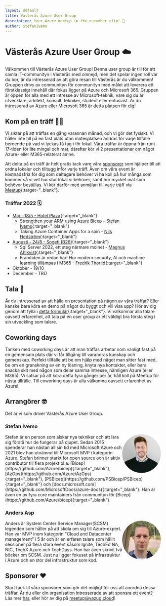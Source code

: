 ```yaml
---
layout: default
title: Västerås Azure User Group
description: Your Azure meetup in the cucumber city! 🥒
author: StefanIvemo
---
```


# Västerås Azure User Group ☁️

Välkommen till Västerås Azure User Group! Denna user group är till för att samla IT-communityn i Västerås med omnejd, men det spelar ingen roll var du bor, är du intresserad av att göra resan till Västerås är du välkommen! Gruppen drivs av communityn för communityn med målet att leverera ett förstklassigt innehåll där fokus ligger på Azure och Microsoft 365. Gruppen är öppen för alla med ett intresse av Microsoft-teknik, vare sig du är utvecklare, arkitekt, konsult, tekniker, student eller entusiast. Är du intresserad av Azure eller Microsoft 365 är detta platsen för dig!

## Kom på en träff 👩‍💻

Vi siktar på att träffas en gång varannan månad, och vi gör det fysiskt. Vi håller inte till på en fast plats utan mötesplatsen ändras för varje tillfälle beroende på vad vi lyckas få tag i för lokal. Våra träffar är öppna från runt 17-tiden för lite mingel och mat, därefter kör vi 2 presentationer om något Azure- eller M365-relaterat ämne.

Att delta på en träff är helt gratis tack vare våra [sponsorer](./sponsors) som hjälper till att ordna lokaler och tilltugg inför varje träff. Även om våra event är kostnadsfria för dig som deltagare behöver vi ha koll på hur många som kommer så vi vet hur stor lokal vi behöver, samt hur mycket mat som behöver beställas. Vi kör därför med anmälan till varje träff via [Meetup](https://www.meetup.com/vasteras-azure-user-group/){:target="_blank"}.

### Träffar 2022 🗓️

- [Maj - 18/5 - Hotel Plaza](https://www.meetup.com/vasteras-azure-user-group/events/285372657/?isFirstPublish=true){:target="_blank"}
  - Strengthen your ARM using Azure Bicep - [Stefan Ivemo](https://twitter.com/StefanIvemo){:target="_blank"}
  - Taking Azure Container Apps for a spin - [Nils Hedström](https://twitter.com/NilsHedstrom){:target="_blank"}
- [Augusti - 24/8 - Sogeti (B26)](https://www.meetup.com/vasteras-azure-user-group/events/285953578/){:target="_blank"}
  - Sql Server 2022, ett steg närmare molnet - [Magnus Ahlkvist](https://twitter.com/Transmokopter){:target="_blank"}
  - Framtiden är redan här! Hur modern security, AI och machine learning tillämpas i M365 - [Fredrik Thorild](https://twitter.com/taxonomythorild){:target="_blank"}
- Oktober - 19/10
- December - TBD

## Tala 📢
Är du intresserad av att hålla en presentation på någon av våra träffar? Eller kanske bara köra en demo på något du byggt och vill visa upp? Hör av dig genom att fylla i [detta formulär](https://forms.office.com/r/aZG26jhRzp){:target="_blank"}. Vi välkomnar alla talare oavsett erfarenhet, att tala på en user group är ett väldigt bra första steg i sin utveckling som talare.

## Coworking days
Tanken med coworking days är att man träffas arbetar som vanligt fast på en gemensam plats där vi får tillgång till varandras kunskap och gemenskap. Perfekt tillfälle att be om hjälp med något man sitter fast med, be om en granskning av en ny lösning, knyta nya kontakter, eller bara snacka skit med någon som delar samma intresse, nämligen Azure (eller M365). Vi satsar på att köra detta fyra gånger per år, håll koll på Meetup för nästa tillfälle. Till coworking days är alla välkomna oavsett erfarenhet av Azure!

## Arrangörer 🤓

Det är vi som driver Västerås Azure User Group.

### Stefan Ivemo

<img src="./media/organizers/ivemo.png" align="right" width="125px"/>
Stefan är en person som älskar nya tekniker och att lära sig förstå hur de fungerar på djupet. Sedan 2015 spenderar han nästan all sin tid med Microsoft Azure och 2021 blev han utnämnd till Microsoft MVP i kategorin Azure. Stefan brinner starkt för open source och är aktiv contributor till flera projekt bl.a. [Bicep](https://github.com/Azure/bicep){:target="_blank"}, [AzOps](https://github.com/Azure/AzOps){:target="_blank"}, [PSBicep](https://github.com/PSBicep/PSBicep){:target="_blank"} och [docs.microsoft.com](https://github.com/MicrosoftDocs/azure-docs){:target="_blank"}. Han är även en av fyra core maintainers från communityn för [Bicep](https://github.com/Azure/bicep){:target="_blank"}.

### Anders Asp

<img src="./media/organizers/asp.png" align="right" width="125px"/>
Anders är System Center Service Manager(SCSM) legenden som håller på att skola om sig till Azure-expert. Han var MVP inom kategorin "Cloud and Datacenter management" i 5 år och är en erfaren talare som hållit sessioner på flera stora event såsom Ignite, TechEd NA, NIC, TechX Azure och TechDays. Han har även skrivit två böcker om SCSM. Just nu ligger fokuset på infrastruktur i Azure och en stor del infrastruktur som kod.

## Sponsorer ❤️

Stort tack til våra sponsorer som gör det möjligt för oss att anordna dessa träffar. Är du eller din organisation intresserade av att sponsra ett event? Läs mer [här](./sponsors), eller hör av dig på [meetup@vazug.cloud](mailto:meetup@vazug.cloud)!
